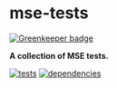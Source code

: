 # mse-tests

[![Greenkeeper badge](https://badges.greenkeeper.io/chrisguttandin/mse-tests.svg)](https://greenkeeper.io/)

**A collection of MSE tests.**

[![tests](https://img.shields.io/travis/chrisguttandin/mse-tests/master.svg?style=flat-square)](https://travis-ci.org/chrisguttandin/mse-tests)
[![dependencies](https://img.shields.io/david/chrisguttandin/mse-tests.svg?style=flat-square)](https://www.npmjs.com/package/mse-tests)
